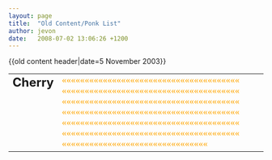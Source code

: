 ```yaml
---
layout: page
title:  "Old Content/Ponk List"
author: jevon
date:   2008-07-02 13:06:26 +1200
---
```


{{old content header|date=5 November 2003}}

<table border=0 cellspacing=2 cellpadding=2>
<tr valign=top><td>
<font size="+2"><b>Cherry</b></font>
</td><td>
<font color="orange" face="Wingdings" size="+1">«««««««««««««««««««««««««««««««««««««««
«««««««««««««««««««««««««««««««««««««««
«««««««««««««««««««««««««««««««««««««««
«««««««««««««««««««««««««««««««««««««««
«««««««««««««««««««««««««««««««««««««««
«««««««««««««««««««««««««««««««««««««««
««««««««««««««««««««««««««««««««</font>
</td></tr></table>